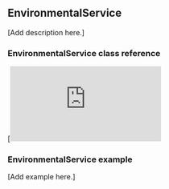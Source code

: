 ## EnvironmentalService

[Add description here.]

### EnvironmentalService class reference

[![View code](https://os-doc-builder.test.mbed.com/docs/v5.7/mbed-os-api-doxy/class_environmental_service.html)

### EnvironmentalService example

[Add example here.]
